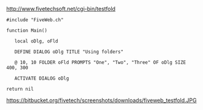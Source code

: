 http://www.fivetechsoft.net/cgi-bin/testfold

```
#include "FiveWeb.ch"

function Main()

   local oDlg, oFld

   DEFINE DIALOG oDlg TITLE "Using folders"

   @ 10, 10 FOLDER oFld PROMPTS "One", "Two", "Three" OF oDlg SIZE 400, 300

   ACTIVATE DIALOG oDlg

return nil
```

https://bitbucket.org/fivetech/screenshots/downloads/fiveweb_testfold.JPG